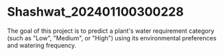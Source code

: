 # Shashwat_202401100300228
The goal of this project is to predict a plant's water requirement category (such as "Low", "Medium", or "High") using its environmental preferences and watering frequency.
